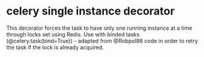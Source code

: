 # celery single instance decorator
This decorator forces the task to have only one running instance at a time through locks set using Redis. Use with binded tasks (@celery.task(bind=True)) - adapted from @Robpol86 code in order to retry the task if the lock is already acquired.

